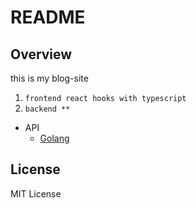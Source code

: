 # README
## Overview

this is my blog-site

1. `frontend react hooks with typescript`
2. `backend **`

* API
  * [Golang](doc/go.md)

## License
MIT License
